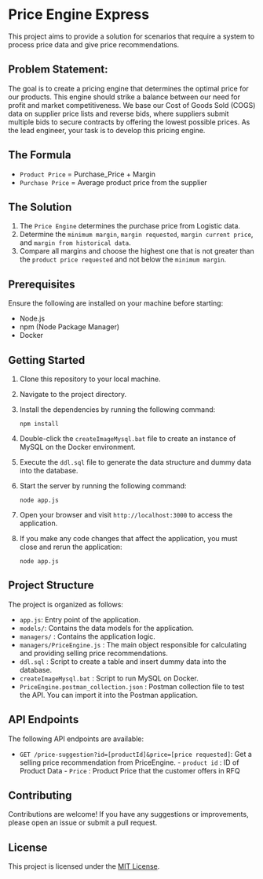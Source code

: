 # Price Engine Express

This project aims to provide a solution for scenarios that require a system to process price data and give price recommendations.

## Problem Statement:
The goal is to create a pricing engine that determines the optimal price for our products. This engine should strike a balance between our need for profit and market competitiveness. We base our Cost of Goods Sold (COGS) data on supplier price lists and reverse bids, where suppliers submit multiple bids to secure contracts by offering the lowest possible prices. As the lead engineer, your task is to develop this pricing engine.

## The Formula
- `Product Price` = Purchase_Price + Margin
- `Purchase Price` = Average product price from the supplier

## The Solution
1. The `Price Engine` determines the purchase price from Logistic data.
2. Determine the `minimum margin`, `margin requested`, `margin current price`, and `margin from historical data`.
3. Compare all margins and choose the highest one that is not greater than the `product price requested` and not below the `minimum margin`.

## Prerequisites

Ensure the following are installed on your machine before starting:

- Node.js
- npm (Node Package Manager)
- Docker

## Getting Started

1. Clone this repository to your local machine.
2. Navigate to the project directory.
3. Install the dependencies by running the following command:

    ```shell
    npm install
    ```
4. Double-click the `createImageMysql.bat` file to create an instance of MySQL on the Docker environment.
5. Execute the `ddl.sql` file to generate the data structure and dummy data into the database.
6. Start the server by running the following command:

    ```shell
    node app.js
    ```
7. Open your browser and visit `http://localhost:3000` to access the application.
8. If you make any code changes that affect the application, you must close and rerun the application:

    ```shell
    node app.js
    ```

## Project Structure

The project is organized as follows:

- `app.js`: Entry point of the application.
- `models/`: Contains the data models for the application.
- `managers/` : Contains the application logic.
- `managers/PriceEngine.js` : The main object responsible for calculating and providing selling price recommendations.
- `ddl.sql` : Script to create a table and insert dummy data into the database.
- `createImageMysql.bat` : Script to run MySQL on Docker.
- `PriceEngine.postman_collection.json` : Postman collection file to test the API. You can import it into the Postman application.

## API Endpoints

The following API endpoints are available:

- `GET /price-suggestion?id=[productId]&price=[price requested]`: Get a selling price recommendation from PriceEngine.
        - `product id` : ID of Product Data
        - `Price` : Product Price that the customer offers in RFQ

## Contributing

Contributions are welcome! If you have any suggestions or improvements, please open an issue or submit a pull request.

## License

This project is licensed under the [MIT License](LICENSE).
